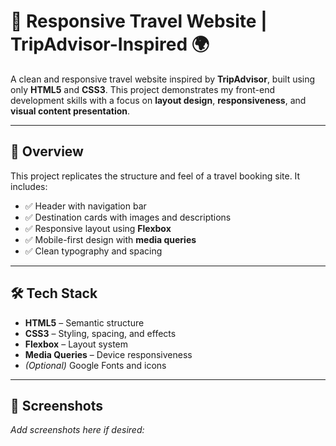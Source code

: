  # 🧭 Responsive Travel Website | TripAdvisor-Inspired 🌍

A clean and responsive travel website inspired by **TripAdvisor**, built using only **HTML5** and **CSS3**. This project demonstrates my front-end development skills with a focus on **layout design**, **responsiveness**, and **visual content presentation**.

 

---

## 📌 Overview

This project replicates the structure and feel of a travel booking site. It includes:

- ✅ Header with navigation bar  
- ✅ Destination cards with images and descriptions  
- ✅ Responsive layout using **Flexbox**  
- ✅ Mobile-first design with **media queries**  
- ✅ Clean typography and spacing

---

## 🛠 Tech Stack

- **HTML5** – Semantic structure  
- **CSS3** – Styling, spacing, and effects  
- **Flexbox** – Layout system  
- **Media Queries** – Device responsiveness  
- *(Optional)* Google Fonts and icons

---

## 📱 Screenshots

*Add screenshots here if desired:*




